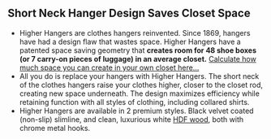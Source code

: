 ## Short Neck Hanger Design Saves Closet Space

- Higher Hangers are clothes hangers reinvented. Since 1869, hangers have had a design flaw that wastes space. Higher Hangers have a patented space saving geometry that <strong>creates room for 48 shoe boxes (or 7 carry-on pieces of luggage) in an average closet.</strong> <a class="page-scroll" href="#calculator">Calculate how much space you can create in your own closet here...</a>
- All you do is replace your hangers with Higher Hangers. The short neck of the clothes hangers raise your clothes higher, closer to the closet rod, creating new space underneath. The design maximizes efficiency while retaining function with all styles of clothing, including collared shirts.
- Higher Hangers are available in 2 premium styles. Black velvet coated (non-slip) slimline, and clean, luxurious white <a href="faq.html#faq-5">HDF wood</a>, both with chrome metal hooks.
             
